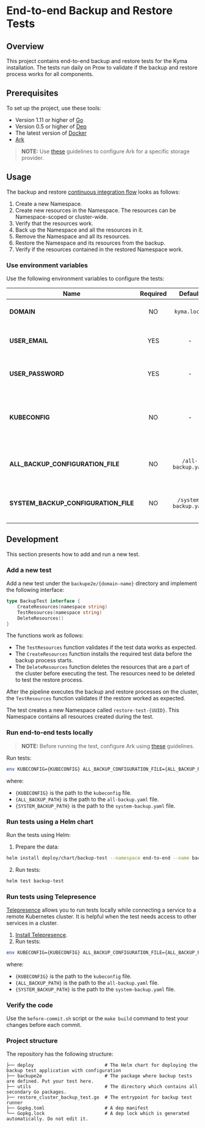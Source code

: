 # End-to-end Backup and Restore Tests

## Overview

This project contains end-to-end backup and restore tests for the Kyma installation. The tests run daily on Prow to validate if the backup and restore process works for all components.
 

## Prerequisites

To set up the project, use these tools:

* Version 1.11 or higher of [Go](https://golang.org/dl/)
* Version 0.5 or higher of [Dep](https://github.com/golang/dep)
* The latest version of [Docker](https://www.docker.com/)
* [Ark](../../../resources/ark/README.md#details)

>**NOTE:** Use [these](../../../docs/backup/docs/03-01-backup-configuration.md) guidelines to configure Ark for a specific storage provider.


## Usage

The backup and restore [continuous integration flow](https://github.com/kyma-project/test-infra/blob/master/prow/scripts/cluster-integration/kyma-gke-end-to-end-test.sh) looks as follows:

1. Create a new Namespace.
2. Create new resources in the Namespace. The resources can be Namespace-scoped or cluster-wide.
3. Verify that the resources work.
4. Back up the Namespace and all the resources in it.
5. Remove the Namespace and all its resources.
6. Restore the Namespace and its resources from the backup.
7. Verify if the resources contained in the restored Namespace work.

### Use environment variables

Use the following environment variables to configure the tests:

| Name | Required | Default | Description |
|-----|:---------:|:--------:|------------|
| **DOMAIN** | NO | `kyma.local` | The domain where Kyma runs. |
| **USER_EMAIL** | YES | - | The email address for authentication in Dex. |
| **USER_PASSWORD** | YES | - | The password for authentication in Dex. |
| **KUBECONFIG** | NO | - | The path to the `kubeconfig` file needed to run tests outside the cluster. |
| **ALL_BACKUP_CONFIGURATION_FILE** | NO | `/all-backup.yaml` | The path to the `all-backup` configuration file. |
| **SYSTEM_BACKUP_CONFIGURATION_FILE** | NO | `/system-backup.yaml` | The path to the `system-backup` configuration file. |


## Development

This section presents how to add and run a new test. 

### Add a new test

Add a new test under the `backupe2e/{domain-name}` directory and implement the following interface:

```go
type BackupTest interface {
    CreateResources(namespace string)
    TestResources(namespace string)
    DeleteResources()
}
```
The functions work as follows:

- The `TestResources` function validates if the test data works as expected. 
- The `CreateResources` function installs the required test data before the backup process starts.
- The `DeleteResources` function deletes the resources that are a part of the cluster before executing the test. The resources need to be deleted to test the restore process.

After the pipeline executes the backup and restore processes on the cluster, the `TestResources` function validates if the restore worked as expected.

The test creates a new Namespace called `restore-test-{UUID}`. This Namespace contains all resources created during the test.

### Run end-to-end tests locally

> **NOTE:** Before running the test, configure Ark using [these](../../../docs/backup/docs/03-01-backup-configuration.md) guidelines.

Run tests:
```bash
env KUBECONFIG={KUBECONFIG} ALL_BACKUP_CONFIGURATION_FILE={ALL_BACKUP_PATH} SYSTEM_BACKUP_CONFIGURATION_FILE={SYSTEM_BACKUP_PATH} go test ./... -count=1 -timeout=0
```
where:
* `{KUBECONFIG}` is the path to the `kubeconfig` file.
* `{ALL_BACKUP_PATH}` is the path to the `all-backup.yaml` file.
* `{SYSTEM_BACKUP_PATH}` is the path to the `system-backup.yaml` file.

### Run tests using a Helm chart

Run the tests using Helm:

1. Prepare the data:

```bash
helm install deploy/chart/backup-test --namespace end-to-end --name backup-test
```
2. Run tests:

```bash
helm test backup-test
```

### Run tests using Telepresence
[Telepresence](https://www.telepresence.io/) allows you to run tests locally while connecting a service to a remote Kubernetes cluster. It is helpful when the test needs access to other services in a cluster.

1. [Install Telepresence](https://www.telepresence.io/reference/install).
2. Run tests:
```bash
env KUBECONFIG={KUBECONFIG} ALL_BACKUP_CONFIGURATION_FILE={ALL_BACKUP_PATH} SYSTEM_BACKUP_CONFIGURATION_FILE={SYSTEM_BACKUP_PATH} telepresence --run go test ./... -count=1 -timeout=0
```
where:
* `{KUBECONFIG}` is the path to the `kubeconfig` file.
* `{ALL_BACKUP_PATH}` is the path to the `all-backup.yaml` file.
* `{SYSTEM_BACKUP_PATH}` is the path to the `system-backup.yaml` file.

### Verify the code

Use the `before-commit.sh` script or the `make build` command to test your changes before each commit.

### Project structure

The repository has the following structure:

```
├── deploy                          # The Helm chart for deploying the backup test application with configuration
├── backupe2e                       # The package where backup tests are defined. Put your test here.
├── utils                           # The directory which contains all secondary Go packages.
├── restore_cluster_backup_test.go  # The entrypoint for backup test runner
├── Gopkg.toml                      # A dep manifest
└── Gopkg.lock                      # A dep lock which is generated automatically. Do not edit it.

```

